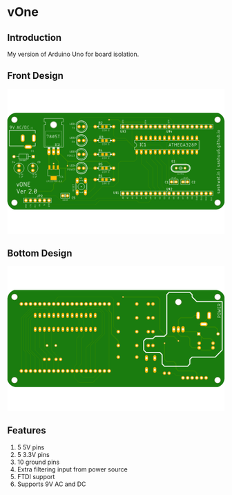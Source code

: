 # vOne

## Introduction

My version of Arduino Uno for board isolation.

## Front Design

![Front](vone-uno/vONE-UNO-front.png)

## Bottom Design

![Bottom](vone-uno/vONE-UNO-bottom.png)

## Features

1. 5 5V pins
2. 5 3.3V pins
3. 10 ground pins
4. Extra filtering input from power source
5. FTDI support
6. Supports 9V AC and DC
